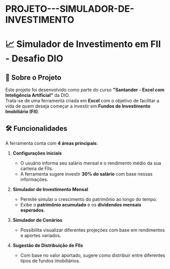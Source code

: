 # PROJETO---SIMULADOR-DE-INVESTIMENTO
# 📈 Simulador de Investimento em FII - Desafio DIO

## 🧠 Sobre o Projeto

Este projeto foi desenvolvido como parte do curso **"Santander - Excel com Inteligência Artificial"** da DIO.  
Trata-se de uma ferramenta criada em **Excel** com o objetivo de facilitar a vida de quem deseja começar a investir em **Fundos de Investimento Imobiliário (FII)**.

## 🛠 Funcionalidades

A ferramenta conta com **4 áreas principais**:

1. **Configurações iniciais**  
   - O usuário informa seu salário mensal e o rendimento médio da sua carteira de FIIs.  
   - A ferramenta sugere investir **30% do salário** com base nessas informações.

2. **Simulador de Investimento Mensal**  
   - Permite simular o crescimento do patrimônio ao longo do tempo.  
   - Exibe o **patrimônio acumulado** e os **dividendos mensais esperados**.

3. **Simulador de Cenários**  
   - Possibilita visualizar diferentes projeções com base em rendimentos e aportes variados.

4. **Sugestão de Distribuição de FIIs**  
   - Com base no valor aportado, sugere como distribuir entre diferentes tipos de fundos imobiliários.
